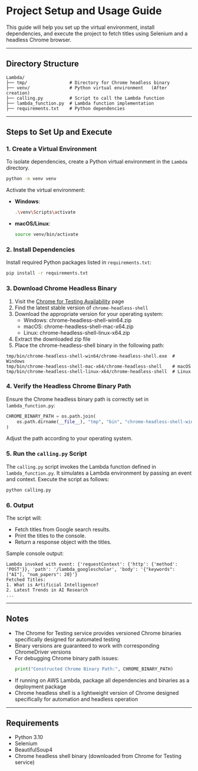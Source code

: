 # Project Setup and Usage Guide
This guide will help you set up the virtual environment, install dependencies, and execute the project to fetch titles using Selenium and a headless Chrome browser.

---
## Directory Structure
```
Lambda/
├── tmp/                # Directory for Chrome headless binary
├── venv/               # Python virtual environment   (After creation)
├── calling.py          # Script to call the Lambda function
├── lambda_function.py  # Lambda function implementation
├── requirements.txt    # Python dependencies
```

---
## Steps to Set Up and Execute

### 1. Create a Virtual Environment
To isolate dependencies, create a Python virtual environment in the `Lambda` directory.
```bash
python -m venv venv
```
Activate the virtual environment:
- **Windows**:
  ```bash
  .\venv\Scripts\activate
  ```
- **macOS/Linux**:
  ```bash
  source venv/bin/activate
  ```

### 2. Install Dependencies
Install required Python packages listed in `requirements.txt`:
```bash
pip install -r requirements.txt
```

### 3. Download Chrome Headless Binary
1. Visit the [Chrome for Testing Availability](https://googlechromelabs.github.io/chrome-for-testing/) page
2. Find the latest stable version of `chrome-headless-shell`
3. Download the appropriate version for your operating system:
   - Windows: chrome-headless-shell-win64.zip
   - macOS: chrome-headless-shell-mac-x64.zip
   - Linux: chrome-headless-shell-linux-x64.zip
4. Extract the downloaded zip file
5. Place the chrome-headless-shell binary in the following path:
```
tmp/bin/chrome-headless-shell-win64/chrome-headless-shell.exe  # Windows
tmp/bin/chrome-headless-shell-mac-x64/chrome-headless-shell    # macOS
tmp/bin/chrome-headless-shell-linux-x64/chrome-headless-shell  # Linux
```

### 4. Verify the Headless Chrome Binary Path
Ensure the Chrome headless binary path is correctly set in `lambda_function.py`:
```python
CHROME_BINARY_PATH = os.path.join(
    os.path.dirname(__file__), "tmp", "bin", "chrome-headless-shell-win64", "chrome-headless-shell.exe"
)
```
Adjust the path according to your operating system.

### 5. Run the `calling.py` Script
The `calling.py` script invokes the Lambda function defined in `lambda_function.py`. It simulates a Lambda environment by passing an event and context.
Execute the script as follows:
```bash
python calling.py
```

### 6. Output
The script will:
- Fetch titles from Google search results.
- Print the titles to the console.
- Return a response object with the titles.

Sample console output:
```
Lambda invoked with event: {'requestContext': {'http': {'method': 'POST'}}, 'path': '/lambda_googlescholar', 'body': '{"keywords": ["AI"], "num_papers": 20}'}
Fetched Titles:
1. What is Artificial Intelligence?
2. Latest Trends in AI Research
...
```

---
## Notes
- The Chrome for Testing service provides versioned Chrome binaries specifically designed for automated testing
- Binary versions are guaranteed to work with corresponding ChromeDriver versions
- For debugging Chrome binary path issues:
  ```python
  print("Constructed Chrome Binary Path:", CHROME_BINARY_PATH)
  ```
- If running on AWS Lambda, package all dependencies and binaries as a deployment package
- Chrome headless shell is a lightweight version of Chrome designed specifically for automation and headless operation

---
## Requirements
- Python 3.10
- Selenium
- BeautifulSoup4
- Chrome headless shell binary (downloaded from Chrome for Testing service)